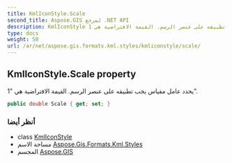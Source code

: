```yaml
---
title: KmlIconStyle.Scale
second_title: Aspose.GIS لمرجع .NET API
description: KmlIconStyle ملكية. يحدد عامل مقياس يجب تطبيقه على عنصر الرسم. القيمة الافتراضية هي 1.
type: docs
weight: 50
url: /ar/net/aspose.gis.formats.kml.styles/kmliconstyle/scale/
---
```

## KmlIconStyle.Scale property

يحدد عامل مقياس يجب تطبيقه على عنصر الرسم. القيمة الافتراضية هي "1".

```csharp
public double Scale { get; set; }
```

### أنظر أيضا

* class [KmlIconStyle](../)
* مساحة الاسم [Aspose.Gis.Formats.Kml.Styles](../../kmliconstyle/)
* المجسم [Aspose.GIS](../../../)


